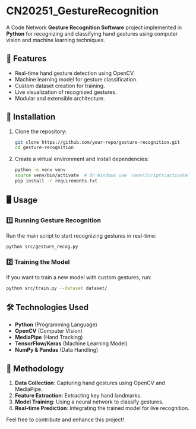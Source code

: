 # CN20251_GestureRecognition

A Code Network **Gesture Recognition Software** project implemented in **Python** for recognizing and classifying hand gestures using computer vision and machine learning techniques.

## 📌 Features
- Real-time hand gesture detection using OpenCV.
- Machine learning model for gesture classification.
- Custom dataset creation for training.
- Live visualization of recognized gestures.
- Modular and extensible architecture.


## 🚀 Installation
1. Clone the repository:
   ```bash
   git clone https://github.com/your-repo/gesture-recognition.git
   cd gesture-recognition
   ```
2. Create a virtual environment and install dependencies:
   ```bash
   python -m venv venv
   source venv/bin/activate  # On Windows use `venv\Scripts\activate`
   pip install -r requirements.txt
   ```

## 🖥️ Usage
### 1️⃣ Running Gesture Recognition
Run the main script to start recognizing gestures in real-time:
```bash
python src/gesture_recog.py
```
### 2️⃣ Training the Model
If you want to train a new model with custom gestures, run:
```bash
python src/train.py --dataset dataset/
```

## 🛠️ Technologies Used
- **Python** (Programming Language)
- **OpenCV** (Computer Vision)
- **MediaPipe** (Hand Tracking)
- **TensorFlow/Keras** (Machine Learning Model)
- **NumPy & Pandas** (Data Handling)

## 🧪 Methodology
1. **Data Collection**: Capturing hand gestures using OpenCV and MediaPipe.
2. **Feature Extraction**: Extracting key hand landmarks.
3. **Model Training**: Using a neural network to classify gestures.
4. **Real-time Prediction**: Integrating the trained model for live recognition.

Feel free to contribute and enhance this project!
